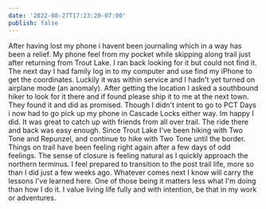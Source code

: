 ```yaml
---
date: '2022-08-27T17:23:20-07:00'
publish: false
---
```

After having lost my phone i havent been journaling which in a way has been a relief. My phone feel from my pocket while skipping along trail just after returning from Trout Lake. I ran back looking for it but could not find it. The next day I had family log in to my computer and use find my iPhone to get the coordinates. Luckily it was within service and I hadn't yet turned on airplane mode (an anomaly). After getting the location I asked a southbound hiker to look for it there and if found please ship it to me at the next town. They found it and did as promised. Though I didn't intent to go to PCT Days i now had to go pick up my phone in Cascade Locks either way. Im happy I did. It was great to catch up with friends from all over trail. The ride there and back was easy enough. Since Trout Lake I've been hiking with Two Tone and Repunzel, and continue to hike with Two Tone until the border. Things on trail have been feeling right again after a few days of odd feelings. The sense of closure is feeling natural as I quickly approach the northern terminus. I feel prepared to transition to the post trail life, more so than I did just a few weeks ago. Whatever comes next I know will carry the lessons I've learned here. One of those being it matters less what I'm doing than how I do it. I value living life fully and with intention, be that in my work or adventures.  